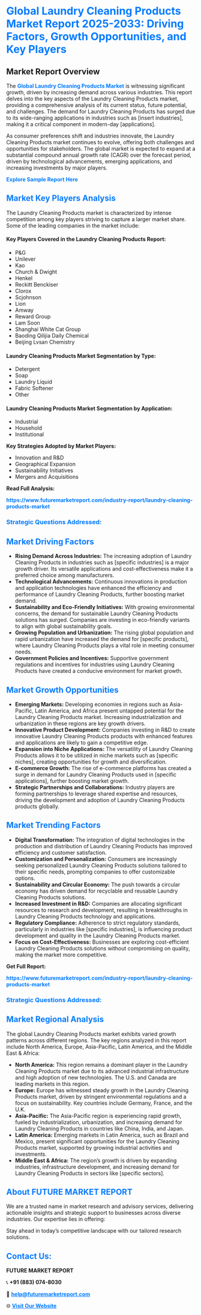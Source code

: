 <h1 style="color: #007BFF;">Global Laundry Cleaning Products Market Report 2025-2033: Driving Factors, Growth Opportunities, and Key Players</h1>

<section id="overview">
<h2>Market Report Overview</h2>
<p>The <a href="https://www.futuremarketreport.com/industry-report/laundry-cleaning-products-market" style="color: #007BFF; text-decoration: none;"><strong>Global Laundry Cleaning Products Market</strong></a> is witnessing significant growth, driven by increasing demand across various industries. This report delves into the key aspects of the Laundry Cleaning Products market, providing a comprehensive analysis of its current status, future potential, and challenges. The demand for Laundry Cleaning Products has surged due to its wide-ranging applications in industries such as [insert industries], making it a critical component in modern-day [applications].</p>
<p>As consumer preferences shift and industries innovate, the Laundry Cleaning Products market continues to evolve, offering both challenges and opportunities for stakeholders. The global market is expected to expand at a substantial compound annual growth rate (CAGR) over the forecast period, driven by technological advancements, emerging applications, and increasing investments by major players.</p>
</section>

<section id="overview">
<p><a href="https://www.futuremarketreport.com/request-sample/reportId=61846" style="color: #007BFF; text-decoration: none;"><strong>Explore Sample Report Here</strong></a></p>
</section>

<section id="key-players">
<h2 style="color: #007BFF;">Market Key Players Analysis</h2>
<p>The Laundry Cleaning Products market is characterized by intense competition among key players striving to capture a larger market share. Some of the leading companies in the market include:</p>
<h4>Key Players Covered in the Laundry Cleaning Products Report:</h4>
<ul><li>P&amp;G</li><li>Unilever</li><li>Kao</li><li>Church &amp; Dwight</li><li>Henkel</li><li>Reckitt Benckiser</li><li>Clorox</li><li>Scjohnson</li><li>Lion</li><li>Amway</li><li>Reward Group</li><li>Lam Soon</li><li>Shanghai White Cat Group</li><li>Baoding Qilijia Daily Chemical</li><li>Beijing Lvsan Chemistry</li></ul>
<h4>Laundry Cleaning Products Market Segmentation by Type:</h4>
<ul><li>Detergent</li><li>Soap</li><li>Laundry Liquid</li><li>Fabric Softener</li><li>Other</li></ul>

<h4>Laundry Cleaning Products Market Segmentation by Application:</h4>
<ul><li>Industrial</li><li>Household</li><li>Institutional</li></ul>
<p><strong>Key Strategies Adopted by Market Players:</strong></p>
<ul>
<li>Innovation and R&D</li>
<li>Geographical Expansion</li>
<li>Sustainability Initiatives</li>
<li>Mergers and Acquisitions</li>
</ul>
</section>

<section>
<p><strong>Read Full Analysis: </strong></p><a href="https://www.futuremarketreport.com/industry-report/laundry-cleaning-products-market" style="color: #007BFF; text-decoration: none;"><strong>https://www.futuremarketreport.com/industry-report/laundry-cleaning-products-market</strong></a>
<h3 style="color: #007BFF;">Strategic Questions Addressed:</h3>
</section>

<section id="driving-factors">
<h2 style="color: #007BFF;">Market Driving Factors</h2>
<ul>
<li><strong>Rising Demand Across Industries:</strong> The increasing adoption of Laundry Cleaning Products in industries such as [specific industries] is a major growth driver. Its versatile applications and cost-effectiveness make it a preferred choice among manufacturers.</li>
<li><strong>Technological Advancements:</strong> Continuous innovations in production and application technologies have enhanced the efficiency and performance of Laundry Cleaning Products, further boosting market demand.</li>
<li><strong>Sustainability and Eco-Friendly Initiatives:</strong> With growing environmental concerns, the demand for sustainable Laundry Cleaning Products solutions has surged. Companies are investing in eco-friendly variants to align with global sustainability goals.</li>
<li><strong>Growing Population and Urbanization:</strong> The rising global population and rapid urbanization have increased the demand for [specific products], where Laundry Cleaning Products plays a vital role in meeting consumer needs.</li>
<li><strong>Government Policies and Incentives:</strong> Supportive government regulations and incentives for industries using Laundry Cleaning Products have created a conducive environment for market growth.</li>
</ul>
</section>

<section id="growth-opportunities">
<h2 style="color: #007BFF;">Market Growth Opportunities</h2>
<ul>
<li><strong>Emerging Markets:</strong> Developing economies in regions such as Asia-Pacific, Latin America, and Africa present untapped potential for the Laundry Cleaning Products market. Increasing industrialization and urbanization in these regions are key growth drivers.</li>
<li><strong>Innovative Product Development:</strong> Companies investing in R&D to create innovative Laundry Cleaning Products products with enhanced features and applications are likely to gain a competitive edge.</li>
<li><strong>Expansion into Niche Applications:</strong> The versatility of Laundry Cleaning Products allows it to be utilized in niche markets such as [specific niches], creating opportunities for growth and diversification.</li>
<li><strong>E-commerce Growth:</strong> The rise of e-commerce platforms has created a surge in demand for Laundry Cleaning Products used in [specific applications], further boosting market growth.</li>
<li><strong>Strategic Partnerships and Collaborations:</strong> Industry players are forming partnerships to leverage shared expertise and resources, driving the development and adoption of Laundry Cleaning Products products globally.</li>
</ul>
</section>

<section id="trending-factors">
<h2 style="color: #007BFF;">Market Trending Factors</h2>
<ul>
<li><strong>Digital Transformation:</strong> The integration of digital technologies in the production and distribution of Laundry Cleaning Products has improved efficiency and customer satisfaction.</li>
<li><strong>Customization and Personalization:</strong> Consumers are increasingly seeking personalized Laundry Cleaning Products solutions tailored to their specific needs, prompting companies to offer customizable options.</li>
<li><strong>Sustainability and Circular Economy:</strong> The push towards a circular economy has driven demand for recyclable and reusable Laundry Cleaning Products solutions.</li>
<li><strong>Increased Investment in R&D:</strong> Companies are allocating significant resources to research and development, resulting in breakthroughs in Laundry Cleaning Products technology and applications.</li>
<li><strong>Regulatory Compliance:</strong> Adherence to strict regulatory standards, particularly in industries like [specific industries], is influencing product development and quality in the Laundry Cleaning Products market.</li>
<li><strong>Focus on Cost-Effectiveness:</strong> Businesses are exploring cost-efficient Laundry Cleaning Products solutions without compromising on quality, making the market more competitive.</li>
</ul>
</section>

<section>
<p><strong>Get Full Report: </strong></p><a href="https://www.futuremarketreport.com/industry-report/laundry-cleaning-products-market" style="color: #007BFF; text-decoration: none;"><strong>https://www.futuremarketreport.com/industry-report/laundry-cleaning-products-market</strong></a>
<h3 style="color: #007BFF;">Strategic Questions Addressed:</h3>
</section>


<section id="regional-analysis">
<h2 style="color: #007BFF;">Market Regional Analysis</h2>
<p>The global Laundry Cleaning Products market exhibits varied growth patterns across different regions. The key regions analyzed in this report include North America, Europe, Asia-Pacific, Latin America, and the Middle East & Africa:</p>
<ul>
<li><strong>North America:</strong> This region remains a dominant player in the Laundry Cleaning Products market due to its advanced industrial infrastructure and high adoption of new technologies. The U.S. and Canada are leading markets in this region.</li>
<li><strong>Europe:</strong> Europe has witnessed steady growth in the Laundry Cleaning Products market, driven by stringent environmental regulations and a focus on sustainability. Key countries include Germany, France, and the U.K.</li>
<li><strong>Asia-Pacific:</strong> The Asia-Pacific region is experiencing rapid growth, fueled by industrialization, urbanization, and increasing demand for Laundry Cleaning Products in countries like China, India, and Japan.</li>
<li><strong>Latin America:</strong> Emerging markets in Latin America, such as Brazil and Mexico, present significant opportunities for the Laundry Cleaning Products market, supported by growing industrial activities and investments.</li>
<li><strong>Middle East & Africa:</strong> The region’s growth is driven by expanding industries, infrastructure development, and increasing demand for Laundry Cleaning Products in sectors like [specific sectors].</li>
</ul>
</section>

<footer>
<h2 style="color: #007BFF;">About FUTURE MARKET REPORT</h2>
<p>We are a trusted name in market research and advisory services, delivering actionable insights and strategic support to businesses across diverse industries. Our expertise lies in offering:</p>

<p>Stay ahead in today’s competitive landscape with our tailored research solutions.</p>

<h2 style="color: #007BFF;">Contact Us:</h2>
<p><strong>FUTURE MARKET REPORT</strong></p>
<p>📞 <strong>+91 (883) 074-8030</strong></p>
<p>📧 <strong><a href="mailto:help@futuremarketreport.com" style="color: #007BFF;">help@futuremarketreport.com</a></strong></p>
<p>🌐 <strong><a href="https://www.futuremarketreport.com/" style="color: #007BFF;">Visit Our Website</a></strong></p>
</footer>